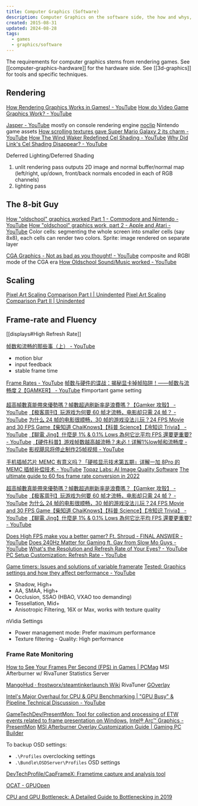 ```yaml
---
title: Computer Graphics (Software)
description: Computer Graphics on the software side, the how and whys, also on how games are rendered
created: 2015-08-31
updated: 2024-08-28
tags:
  - games
  - graphics/software
---
```


The requirements for computer graphics stems from rendering games.
See [[computer-graphics-hardware]] for the hardware side.
See [[3d-graphics]] for tools and specific techniques.

## Rendering

[How Rendering Graphics Works in Games! - YouTube](https://www.youtube.com/watch?v=cvcAjgMUPUA)
[How do Video Game Graphics Work? - YouTube](https://www.youtube.com/watch?v=C8YtdC8mxTU)

[Jasper - YouTube](https://www.youtube.com/@JasperRLZ) mostly on console rendering engine
[noclip](https://noclip.website/#) Nintendo game assets
[How scrolling textures gave Super Mario Galaxy 2 its charm - YouTube](https://www.youtube.com/watch?v=8rCRsOLiO7k)
[How The Wind Waker Redefined Cel Shading - YouTube](https://www.youtube.com/watch?v=mnxs6CR6Zrk)
[Why Did Link's Cel Shading Disappear? - YouTube](https://www.youtube.com/watch?v=By7qcgaqGI4)

Deferred Lighting/Deferred Shading

1. unlit rendering pass
   outputs 2D image and normal buffer/normal map (left/right, up/down, front/back normals encoded in each of RGB channels)
2. lighting pass

## The 8-bit Guy

[How "oldschool" graphics worked Part 1 - Commodore and Nintendo - YouTube](https://www.youtube.com/watch?v=Tfh0ytz8S0k)
[How "oldschool" graphics work, part 2 - Apple and Atari - YouTube](https://www.youtube.com/watch?v=_rsycfDliZU)
Color cells: segmenting the whole screen into smaller cells (say 8x8), each cells can render two colors.
Sprite: image rendered on separate layer

[CGA Graphics - Not as bad as you thought! - YouTube](https://www.youtube.com/watch?v=niKblgZupOc) composite and RGBI mode of the CGA era
[How Oldschool Sound/Music worked - YouTube](https://www.youtube.com/watch?v=q_3d1x2VPxk)

## Scaling

[Pixel Art Scaling Comparison Part I | Unindented](https://unindented.org/articles/pixel-art-scaling-comparison-part-1/)
[Pixel Art Scaling Comparison Part II | Unindented](https://unindented.org/articles/pixel-art-scaling-comparison-part-2/)

## Frame-rate and Fluency

[[displays#High Refresh Rate]]

[帧数和流畅的那些事（上） - YouTube](https://www.youtube.com/watch?v=O5w9odp3n48)

- motion blur
- input feedback
- stable frame time

[Frame Rates - YouTube](https://www.youtube.com/watch?v=Rjdmi7628GM)
[帧数与硬件的谍战：揭秘显卡掉帧陷阱！——帧数与流畅度 2【GAMKER】 - YouTube](https://www.youtube.com/watch?v=5mwMLSLcq1Q) ❗!important game setting

[超高幀數真能帶來優勢嗎？幀數超過刷新率是浪費嗎？【Gamker 攻殼】 - YouTube](https://www.youtube.com/watch?v=eUBZfpN2bG8)
[【极客周刊】玩游戏为何要 60 帧才流畅，电影却只需 24 帧？ - YouTube](https://www.youtube.com/watch?v=--OKrYxOb6Y)
[为什么 24 帧的电影很顺畅，30 帧的游戏没法儿玩？24 FPS Movie and 30 FPS Game【柴知道 ChaiKnows】【科普 Science】【冷知识 Trivia】 - YouTube](https://www.youtube.com/watch?v=5hKhEX7vODU)
[【聊電 Jing】什麼是 1% & 0.1% Lows 為何它比平均 FPS 還要更重要? - YouTube](https://www.youtube.com/watch?v=hR4zl3RKWH8)
[【硬件科普】游戏帧数越高越流畅？未必！详解1%low帧和流畅度 - YouTube](https://www.youtube.com/watch?v=2cnR0VhXcw0)
[影视飓风将停止制作25帧视频 - YouTube](https://www.youtube.com/watch?v=2JwPbNivR2k)

[手机插帧芯片 MEMC 有意义吗？「硬核显示技术第五期」详解一加 8Pro 的 MEMC 插帧补偿技术 - YouTube](https://www.youtube.com/watch?v=5hBy7VHC3Q4)
[Topaz Labs: AI Image Quality Software](https://www.topazlabs.com/)
[The ultimate guide to 60 fps frame rate conversion in 2022](https://www.topazlabs.com/learn/the-ultimate-guide-to-60-fps-frame-rate-conversion-in-2021)

[超高幀數真能帶來優勢嗎？幀數超過刷新率是浪費嗎？【Gamker 攻殼】 - YouTube](https://www.youtube.com/watch?v=eUBZfpN2bG8)
[【极客周刊】玩游戏为何要 60 帧才流畅，电影却只需 24 帧？ - YouTube](https://www.youtube.com/watch?v=--OKrYxOb6Y)
[为什么 24 帧的电影很顺畅，30 帧的游戏没法儿玩？24 FPS Movie and 30 FPS Game【柴知道 ChaiKnows】【科普 Science】【冷知识 Trivia】 - YouTube](https://www.youtube.com/watch?v=5hKhEX7vODU)
[【聊電 Jing】什麼是 1% & 0.1% Lows 為何它比平均 FPS 還要更重要? - YouTube](https://www.youtube.com/watch?v=hR4zl3RKWH8)

[Does High FPS make you a better gamer? Ft. Shroud - FINAL ANSWER - YouTube](https://www.youtube.com/watch?v=OX31kZbAXsA)
[Does 240Hz Matter for Gaming ft. Gav from Slow Mo Guys - YouTube](https://www.youtube.com/watch?v=tV8P6T5tTYs)
[What's the Resolution and Refresh Rate of Your Eyes? - YouTube](https://www.youtube.com/watch?v=e_CbbAbf7gE)
[PC Setup Customization: Refresh Rate - YouTube](https://www.youtube.com/watch?v=ruw36VMtAPQ)

[Game timers: Issues and solutions of variable framerate](http://fabiensanglard.net/timer_and_framerate/index.php)
[Tested: Graphics settings and how they affect performance - YouTube](https://www.youtube.com/watch?v=DW2m14vzFM8)

- Shadow, High+
- AA, SMAA, High+
- Occlusion, SSAO (HBAO, VXAO too demanding)
- Tessellation, Mid+
- Anisotropic Filtering, 16X or Max, works with texture quality

nVidia Settings

- Power management mode: Prefer maximum performance
- Texture filtering - Quality: High performance

### Frame Rate Monitoring

[How to See Your Frames Per Second (FPS) in Games | PCMag](https://www.pcmag.com/how-to/how-to-see-your-frames-per-second-fps-in-games)
MSI Afterburner w/ RivaTuner Statistics Server

[MangoHud · frostworx/steamtinkerlaunch Wiki](https://github.com/frostworx/steamtinkerlaunch/wiki/MangoHud) RivaTuner
[GOverlay](https://www.goverlay.com/)

[Intel's Major Overhaul for CPU & GPU Benchmarking | "GPU Busy" & Pipeline Technical Discussion - YouTube](https://www.youtube.com/watch?v=5hAy5V91Hr4)

[GameTechDev/PresentMon: Tool for collection and processing of ETW events related to frame presentation on Windows.](https://github.com/GameTechDev/PresentMon)
[Intel® Arc™ Graphics - PresentMon](https://game.intel.com/story/intel-presentmon/)
[MSI Afterburner Overlay Customization Guide | Gaming PC Builder](https://www.gamingpcbuilder.com/msi-afterburner-overlay-customization-guide/)

To backup OSD settings:

- `.\Profiles` overclocking settings
- `.\Bundle\OSDServer\Profiles` OSD settings

[DevTechProfile/CapFrameX: Frametime capture and analysis tool](https://github.com/DevTechProfile/CapFrameX)

[OCAT - GPUOpen](https://gpuopen.com/ocat/)

[CPU and GPU Bottleneck: A Detailed Guide to Bottlenecking in 2019](https://www.wepc.com/tips/cpu-gpu-bottleneck/)
